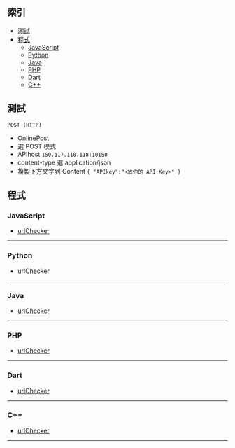 ## 索引
- [測試](#測試)
- [程式](#程式)
  - [JavaScript](#JavaScript)
  - [Python](#Python)
  - [Java](#Java)
  - [PHP](#PHP)
  - [Dart](#Dart)
  - [C++](#C)

## 測試
`POST (HTTP)`
- [OnlinePost](https://reqbin.com/)
- 選 POST 模式
- APIhost 
`150.117.110.118:10150`
- content-type 選 application/json
- 複製下方文字到 Content
`
{
"APIkey":"<放你的 API Key>"
}
`

## 程式
### JavaScript
- [urlChecker](https://github.com/ExpTechTW/API/blob/%E4%B8%BB%E8%A6%81%E7%9A%84-(main)/Example/HTTP_POST/urlChecker.js)
-----
### Python
- [urlChecker](https://github.com/ExpTechTW/API/blob/%E4%B8%BB%E8%A6%81%E7%9A%84-(main)/Example/HTTP_POST/urlChecker.py)
-----
### Java
- [urlChecker](https://github.com/ExpTechTW/API/blob/%E4%B8%BB%E8%A6%81%E7%9A%84-(main)/Example/HTTP_POST/urlChecker.py)
-----
### PHP
- [urlChecker](https://github.com/ExpTechTW/API/blob/%E4%B8%BB%E8%A6%81%E7%9A%84-(main)/Example/HTTP_POST/urlChecker.py)
-----
### Dart
- [urlChecker](https://github.com/ExpTechTW/API/blob/%E4%B8%BB%E8%A6%81%E7%9A%84-(main)/Example/HTTP_POST/urlChecker.py)
-----
### C++
- [urlChecker](https://github.com/ExpTechTW/API/blob/%E4%B8%BB%E8%A6%81%E7%9A%84-(main)/Example/HTTP_POST/urlChecker.py)
-----
